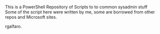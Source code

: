 This is a PowerShell Repository of Scripts to to common sysadmin stuff
Some of the script here were written by me, some are borrowed from other repos and Microsoft sites.

rgalfaro.
